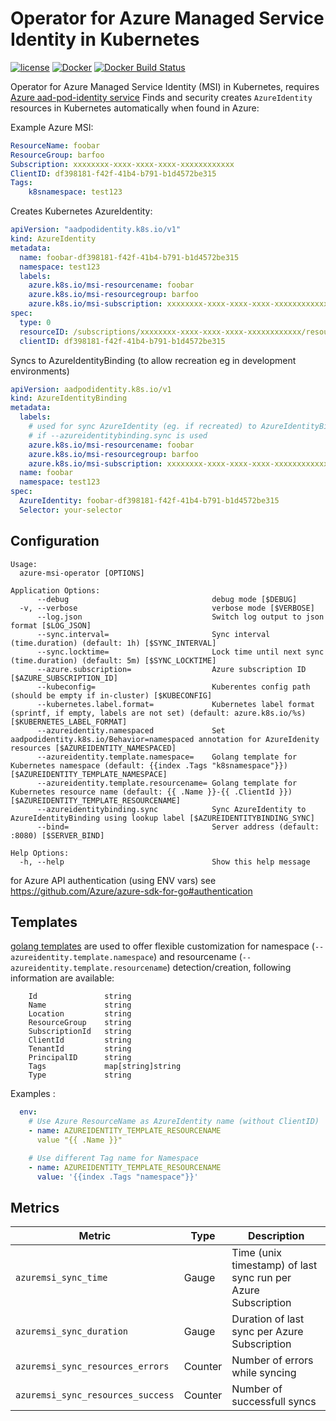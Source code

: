 Operator for Azure Managed Service Identity in Kubernetes
=========================================================

[![license](https://img.shields.io/github/license/webdevops/azure-msi-operator.svg)](https://github.com/webdevops/azure-msi-operator/blob/master/LICENSE)
[![Docker](https://img.shields.io/docker/cloud/automated/webdevops/azure-msi-operator)](https://hub.docker.com/r/webdevops/azure-msi-operator/)
[![Docker Build Status](https://img.shields.io/docker/cloud/build/webdevops/azure-msi-operator)](https://hub.docker.com/r/webdevops/azure-msi-operator/)

Operator for Azure Managed Service Identity (MSI) in Kubernetes, requires [Azure aad-pod-identity service](https://github.com/Azure/aad-pod-identity)
Finds and security creates `AzureIdentity` resources in Kubernetes automatically when found in Azure:

Example Azure MSI:
```yaml
ResourceName: foobar
ResourceGroup: barfoo
Subscription: xxxxxxxx-xxxx-xxxx-xxxx-xxxxxxxxxxxx
ClientID: df398181-f42f-41b4-b791-b1d4572be315
Tags:
    k8snamespace: test123

```

Creates Kubernetes AzureIdentity:
```yaml
apiVersion: "aadpodidentity.k8s.io/v1"
kind: AzureIdentity
metadata:
  name: foobar-df398181-f42f-41b4-b791-b1d4572be315
  namespace: test123
  labels:
    azure.k8s.io/msi-resourcename: foobar
    azure.k8s.io/msi-resourcegroup: barfoo
    azure.k8s.io/msi-subscription: xxxxxxxx-xxxx-xxxx-xxxx-xxxxxxxxxxxx
spec:
  type: 0
  resourceID: /subscriptions/xxxxxxxx-xxxx-xxxx-xxxx-xxxxxxxxxxxx/resourcegroups/barfoo/providers/Microsoft.ManagedIdentity/userAssignedIdentities/foobar
  clientID: df398181-f42f-41b4-b791-b1d4572be315
```

Syncs to AzureIdentityBinding (to allow recreation eg in development environments)
```yaml
apiVersion: aadpodidentity.k8s.io/v1
kind: AzureIdentityBinding
metadata:
  labels:
    # used for sync AzureIdentity (eg. if recreated) to AzureIdentityBinding
    # if --azureidentitybinding.sync is used
    azure.k8s.io/msi-resourcename: foobar
    azure.k8s.io/msi-resourcegroup: barfoo
    azure.k8s.io/msi-subscription: xxxxxxxx-xxxx-xxxx-xxxx-xxxxxxxxxxxx
  name: foobar
  namespace: test123
spec:
  AzureIdentity: foobar-df398181-f42f-41b4-b791-b1d4572be315
  Selector: your-selector
```

Configuration
-------------

```
Usage:
  azure-msi-operator [OPTIONS]

Application Options:
      --debug                                debug mode [$DEBUG]
  -v, --verbose                              verbose mode [$VERBOSE]
      --log.json                             Switch log output to json format [$LOG_JSON]
      --sync.interval=                       Sync interval (time.duration) (default: 1h) [$SYNC_INTERVAL]
      --sync.locktime=                       Lock time until next sync (time.duration) (default: 5m) [$SYNC_LOCKTIME]
      --azure.subscription=                  Azure subscription ID [$AZURE_SUBSCRIPTION_ID]
      --kubeconfig=                          Kuberentes config path (should be empty if in-cluster) [$KUBECONFIG]
      --kubernetes.label.format=             Kubernetes label format (sprintf, if empty, labels are not set) (default: azure.k8s.io/%s) [$KUBERNETES_LABEL_FORMAT]
      --azureidentity.namespaced             Set aadpodidentity.k8s.io/Behavior=namespaced annotation for AzureIdenity resources [$AZUREIDENTITY_NAMESPACED]
      --azureidentity.template.namespace=    Golang template for Kubernetes namespace (default: {{index .Tags "k8snamespace"}}) [$AZUREIDENTITY_TEMPLATE_NAMESPACE]
      --azureidentity.template.resourcename= Golang template for Kubernetes resource name (default: {{ .Name }}-{{ .ClientId }}) [$AZUREIDENTITY_TEMPLATE_RESOURCENAME]
      --azureidentitybinding.sync            Sync AzureIdentity to AzureIdentityBinding using lookup label [$AZUREIDENTITYBINDING_SYNC]
      --bind=                                Server address (default: :8080) [$SERVER_BIND]

Help Options:
  -h, --help                                 Show this help message
```

for Azure API authentication (using ENV vars) see https://github.com/Azure/azure-sdk-for-go#authentication


Templates
---------

[golang templates](https://golang.org/pkg/text/template/) are used to offer flexible customization for 
namespace (`--azureidentity.template.namespace`) and resourcename (`--azureidentity.template.resourcename`) 
detection/creation, following information are available:
```
    Id               string
    Name             string
    Location         string
    ResourceGroup    string
    SubscriptionId   string
    ClientId         string
    TenantId         string
    PrincipalID      string
    Tags             map[string]string
    Type             string
```

Examples :
```yaml
  env:
    # Use Azure ResourceName as AzureIdentity name (without ClientID)
    - name: AZUREIDENTITY_TEMPLATE_RESOURCENAME
      value "{{ .Name }}"

    # Use different Tag name for Namespace
    - name: AZUREIDENTITY_TEMPLATE_RESOURCENAME
      value: '{{index .Tags "namespace"}}'
```

Metrics
-------

| Metric                                         | Type         | Description                                                                           |
|------------------------------------------------|--------------|---------------------------------------------------------------------------------------|
| `azuremsi_sync_time`                           | Gauge        | Time (unix timestamp) of last sync run per Azure Subscription                         |
| `azuremsi_sync_duration`                       | Gauge        | Duration of last sync per Azure Subscription                                          |
| `azuremsi_sync_resources_errors`               | Counter      | Number of errors while syncing                                                        |
| `azuremsi_sync_resources_success`              | Counter      | Number of successfull syncs                                                           |
